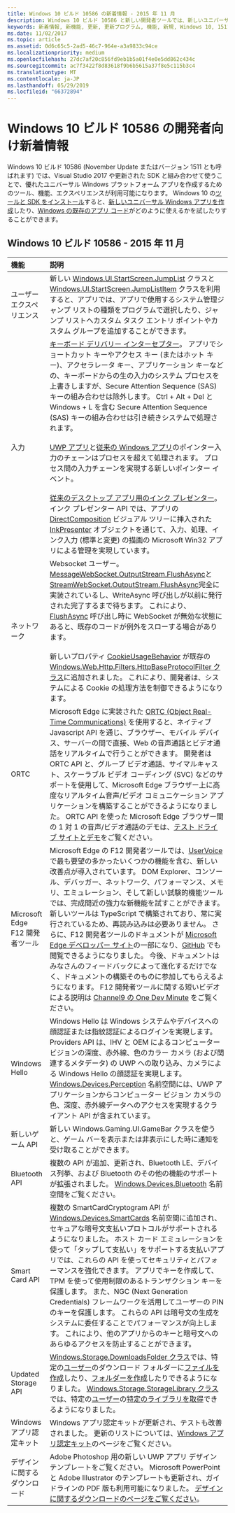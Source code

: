 ```yaml
---
title: Windows 10 ビルド 10586 の新着情報 - 2015 年 11 月
description: Windows 10 ビルド 10586 と新しい開発者ツールでは、新しいユニバーサル Windows プラットフォームによって強化されたツール、機能、エクスペリエンスを利用できます。
keywords: 新着情報, 新機能, 更新, 更新プログラム, 機能, 新規, Windows 10, 1511, 11 月, 10586
ms.date: 11/02/2017
ms.topic: article
ms.assetid: 0d6c65c5-2ad5-46c7-964e-a3a9833c94ce
ms.localizationpriority: medium
ms.openlocfilehash: 27dc7af20c856fd9eb1b5a01f4e0e5dd862c434c
ms.sourcegitcommit: ac7f3422f8d83618f9b6b5615a37f8e5c115b3c4
ms.translationtype: MT
ms.contentlocale: ja-JP
ms.lasthandoff: 05/29/2019
ms.locfileid: "66372894"
---
```

# <a name="whats-new-in-windows-10-for-developers-build-10586"></a>Windows 10 ビルド 10586 の開発者向け新着情報

Windows 10 ビルド 10586 (November Update またはバージョン 1511 とも呼ばれます) では、Visual Studio 2017 や更新された SDK と組み合わせて使うことで、優れたユニバーサル Windows プラットフォーム アプリを作成するためのツール、機能、エクスペリエンスが利用可能になります。 Windows 10 の[ツールと SDK をインストール](https://go.microsoft.com/fwlink/?LinkId=821431)すると、[新しいユニバーサル Windows アプリを作成](../get-started/create-uwp-apps.md)したり、[Windows の既存のアプリ コード](../porting/index.md)がどのように使えるかを試したりすることができます。

## <a name="windows-10-build-10586---november-2015"></a>Windows 10 ビルド 10586 - 2015 年 11 月

機能 | 説明
 :---- | :----
 ユーザー エクスペリエンス | 新しい [Windows.UI.StartScreen.JumpList](https://docs.microsoft.com/uwp/api/windows.ui.startscreen) クラスと [Windows.UI.StartScreen.JumpListItem](https://docs.microsoft.com/uwp/api/windows.ui.startscreen) クラスを利用すると、アプリでは、アプリで使用するシステム管理ジャンプ リストの種類をプログラムで選択したり、ジャンプ リストへカスタム タスク エントリ ポイントやカスタム グループを追加することができます。
 入力 | [キーボード デリバリー インターセプター](https://docs.microsoft.com/uwp/api/windows.ui.input.keyboarddeliveryinterceptor)。 アプリでショートカット キーやアクセス キー (またはホット キー)、アクセラレータ キー、アプリケーション キーなどの、キーボードからの生の入力のシステム プロセスを上書きしますが、Secure Attention Sequence (SAS) キーの組み合わせは除外します。 Ctrl + Alt + Del と Windows + L を含む Secure Attention Sequence (SAS) キーの組み合わせは引き続きシステムで処理されます。 <br /><br />[UWP アプリ](https://docs.microsoft.com/uwp/api/windows.ui.core.corewindow)と[従来の Windows アプリ](https://msdn.microsoft.com/library/windows/desktop/hh454903(v=vs.85).aspx)のポインター入力のチェーンはプロセスを超えて処理されます。 プロセス間の入力チェーンを実現する新しいポインター イベント。 <br /><br />[従来のデスクトップ アプリ用のインク プレゼンター](https://msdn.microsoft.com/library/windows/desktop/mt622165(v=vs.85).aspx)。 インク プレゼンター API では、アプリの [DirectComposition](https://msdn.microsoft.com/library/windows/desktop/hh437371(v=vs.85).aspx) ビジュアル ツリーに挿入された [InkPresenter](https://docs.microsoft.com/uwp/api/Windows.UI.Input.Inking.InkPresenter) オブジェクトを通じて、入力、処理、インク入力 (標準と変更) の描画の Microsoft Win32 アプリによる管理を実現しています。
ネットワーク | Websocket ユーザー。[MessageWebSocket.OutputStream.FlushAsync](https://docs.microsoft.com/uwp/api/windows.storage.streams.datawriter.flushasync)と[StreamWebSocket.OutputStream.FlushAsync](https://docs.microsoft.com/uwp/api/windows.storage.streams.datawriter.flushasync)完全に実装されているし、WriteAsync 呼び出しが以前に発行された完了するまで待ちます。 これにより、[FlushAsync](https://docs.microsoft.com/uwp/api/windows.storage.streams.datawriter.flushasync) 呼び出し時に WebSocket が無効な状態にあると、既存のコードが例外をスローする場合があります。 <br /><br />新しいプロパティ [CookieUsageBehavior](https://docs.microsoft.com/uwp/api/windows.web.http.filters.httpbaseprotocolfilter) が既存の [Windows.Web.Http.Filters.HttpBaseProtocolFilter クラス](https://docs.microsoft.com/uwp/api/windows.web.http.filters.httpbaseprotocolfilter)に追加されました。 これにより、開発者は、システムによる Cookie の処理方法を制御できるようになります。
ORTC | Microsoft Edge に実装された [ORTC (Object Real-Time Communications)](https://msdn.microsoft.com/library/mt433097(v=vs.85).aspx) を使用すると、ネイティブ Javascript API を通じ、ブラウザー、モバイル デバイス、サーバーの間で直接、Web の音声通話とビデオ通話をリアルタイムで行うことができます。 開発者は ORTC API と、グループ ビデオ通話、サイマルキャスト、スケーラブル ビデオ コーディング (SVC) などのサポートを使用して、Microsoft Edge ブラウザー上に高度なリアルタイム音声/ビデオ コミュニケーション アプリケーションを構築することができるようになりました。 ORTC API を使った Microsoft Edge ブラウザー間の 1 対 1 の音声/ビデオ通話のデモは、[テスト ドライブ サイトとデモ](https://developer.microsoft.com/microsoft-edge/testdrive/demos/ortcdemo/)をご覧ください。
Microsoft Edge F12 開発者ツール | Microsoft Edge の F12 開発者ツールでは、[UserVoice](https://wpdev.uservoice.com/forums/257854-microsoft-edge-developer) で最も要望の多かったいくつかの機能を含む、新しい改善点が導入されています。 DOM Explorer、コンソール、デバッガー、ネットワーク、パフォーマンス、メモリ、エミュレーション、そして新しい試験的機能ツールでは、完成間近の強力な新機能を試すことができます。 新しいツールは TypeScript で構築されており、常に実行されているため、再読み込みは必要ありません。 さらに、F12 開発者ツールのドキュメントが [Microsoft Edge デベロッパー サイト](https://developer.microsoft.com/microsoft-edge/)の一部になり、[GitHub](https://github.com/MicrosoftEdge/MicrosoftEdge-Documentation) でも閲覧できるようになりました。 今後、ドキュメントはみなさんのフィードバックによって進化するだけでなく、ドキュメントの構築そのものに参加してもらえるようになります。 F12 開発者ツールに関する短いビデオによる説明は [Channel9 の One Dev Minute](https://channel9.msdn.com/Blogs/One-Dev-Minute/Microsoft-Edge-F12-tools) をご覧ください。
Windows Hello | Windows Hello は Windows システムやデバイスへの顔認証または指紋認証によるログインを実現します。 Providers API は、IHV と OEM によるコンピューター ビジョンの深度、赤外線、色のカラー カメラ (および関連するメタデータ) の UWP への取り込み、カメラによる Windows Hello の顔認証を実現します。 [Windows.Devices.Perception](https://docs.microsoft.com/uwp/api/windows.devices.perception) 名前空間には、UWP アプリケーションからコンピューター ビジョン カメラの色、深度、赤外線データへのアクセスを実現するクライアント API が含まれています。
新しいゲーム API | 新しい Windows.Gaming.UI.GameBar クラスを使うと、ゲーム バーを表示または非表示にした時に通知を受け取ることができます。
Bluetooth API | 複数の API が追加、更新され、Bluetooth LE、デバイス列挙、および Bluetooth のその他の機能のサポートが拡張されました。 [Windows.Devices.Bluetooth](https://docs.microsoft.com/uwp/api/windows.devices.bluetooth) 名前空間をご覧ください。
Smart Card API | 複数の SmartCardCryptogram API が [Windows.Devices.SmartCards](https://docs.microsoft.com/uwp/api/windows.devices.smartcards) 名前空間に追加され、セキュアな暗号文支払いプロトコルがサポートされるようになりました。 ホスト カード エミュレーションを使って「タップして支払い」をサポートする支払いアプリでは、これらの API を使ってセキュリティとパフォーマンスを強化できます。 アプリでキーを作成して、TPM を使って使用制限のあるトランザクション キーを保護します。 また、NGC (Next Generation Credentials) フレームワークを活用してユーザーの PIN のキーを保護します。 これらの API は暗号文の生成をシステムに委任することでパフォーマンスが向上します。 これにより、他のアプリからのキーと暗号文へのあらゆるアクセスを防止することができます。
Updated Storage API | [Windows.Storage.DownloadsFolder クラス](https://docs.microsoft.com/uwp/api/windows.storage.downloadsfolder)では、特定の[ユーザー](https://docs.microsoft.com/uwp/api/windows.system.user)のダウンロード フォルダーに[ファイルを作成](https://docs.microsoft.com/uwp/api/windows.storage.downloadsfolder.createfileforuserasync)したり、[フォルダーを作成](https://docs.microsoft.com/uwp/api/windows.storage.downloadsfolder.createfolderforuserasync)したりできるようになりました。 [Windows.Storage.StorageLibrary クラス](https://docs.microsoft.com/uwp/api/windows.storage.storagelibrary)では、特定の[ユーザー](https://docs.microsoft.com/uwp/api/windows.system.user)の[特定のライブラリを取得](https://docs.microsoft.com/uwp/api/windows.storage.storagelibrary.getlibraryforuserasync)できるようになりました。
Windows アプリ認定キット | Windows アプリ認定キットが更新され、テストも改善されました。 更新のリストについては、[Windows アプリ認定キット](https://developer.microsoft.com/windows/develop/app-certification-kit)のページをご覧ください。
デザインに関するダウンロード | Adobe Photoshop 用の新しい UWP アプリ デザイン テンプレートをご覧ください。 Microsoft PowerPoint と Adobe Illustrator のテンプレートも更新され、ガイドラインの PDF 版も利用可能になりました。 [デザインに関するダウンロードのページをご覧ください](https://developer.microsoft.com/windows/design/assets)。